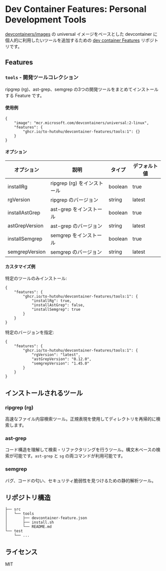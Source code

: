 # Dev Container Features: Personal Development Tools

[devcontainers/images](https://github.com/devcontainers/images/tree/main/src/universal) の universal イメージをベースとした devcontainer に個人的に利用したいツールを追加するための [dev container Features](https://containers.dev/implementors/features/) リポジトリです。

## Features

### `tools` - 開発ツールコレクション

ripgrep (rg)、ast-grep、semgrep の3つの開発ツールをまとめてインストールする Feature です。

#### 使用例

```jsonc
{
    "image": "mcr.microsoft.com/devcontainers/universal:2-linux",
    "features": {
        "ghcr.io/to-hutohu/devcontainer-features/tools:1": {}
    }
}
```

#### オプション

| オプション | 説明 | タイプ | デフォルト値 |
|-----|-----|-----|-----|
| installRg | ripgrep (rg) をインストール | boolean | true |
| rgVersion | ripgrep のバージョン | string | latest |
| installAstGrep | ast-grep をインストール | boolean | true |
| astGrepVersion | ast-grep のバージョン | string | latest |
| installSemgrep | semgrep をインストール | boolean | true |
| semgrepVersion | semgrep のバージョン | string | latest |

#### カスタマイズ例

特定のツールのみインストール:
```jsonc
{
    "features": {
        "ghcr.io/to-hutohu/devcontainer-features/tools:1": {
            "installRg": true,
            "installAstGrep": false,
            "installSemgrep": true
        }
    }
}
```

特定のバージョンを指定:
```jsonc
{
    "features": {
        "ghcr.io/to-hutohu/devcontainer-features/tools:1": {
            "rgVersion": "latest",
            "astGrepVersion": "0.12.0",
            "semgrepVersion": "1.45.0"
        }
    }
}
```

## インストールされるツール

### ripgrep (rg)
高速なファイル内容検索ツール。正規表現を使用してディレクトリを再帰的に検索します。

### ast-grep
コード構造を理解して検索・リファクタリングを行うツール。構文木ベースの検索が可能です。`ast-grep` と `sg` の両コマンドが利用可能です。

### semgrep
バグ、コードの匂い、セキュリティ脆弱性を見つけるための静的解析ツール。

## リポジトリ構造

```
├── src
│   └── tools
│       ├── devcontainer-feature.json
│       ├── install.sh
│       └── README.md
└── test
    └── ...
```

## ライセンス

MIT